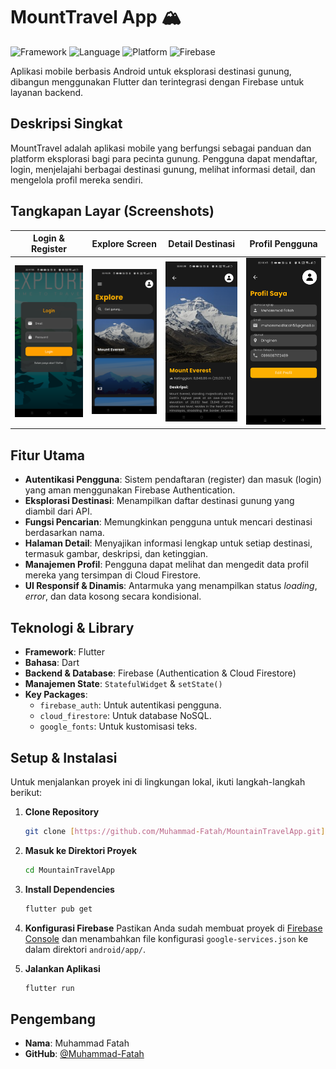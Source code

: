 # MountTravel App 🏔️

![Framework](https://img.shields.io/badge/Framework-Flutter-02569B?style=for-the-badge&logo=flutter)
![Language](https://img.shields.io/badge/Language-Dart-0175C2?style=for-the-badge&logo=dart)
![Platform](https://img.shields.io/badge/Platform-Android-3DDC84?style=for-the-badge&logo=android)
![Firebase](https://img.shields.io/badge/Backend-Firebase-FFCA28?style=for-the-badge&logo=firebase)

Aplikasi mobile berbasis Android untuk eksplorasi destinasi gunung, dibangun menggunakan Flutter dan terintegrasi dengan Firebase untuk layanan backend.

## Deskripsi Singkat
MountTravel adalah aplikasi mobile yang berfungsi sebagai panduan dan platform eksplorasi bagi para pecinta gunung. Pengguna dapat mendaftar, login, menjelajahi berbagai destinasi gunung, melihat informasi detail, dan mengelola profil mereka sendiri.

## Tangkapan Layar (Screenshots)

| Login & Register                                     | Explore Screen           | Detail Destinasi              | Profil Pengguna           |
| ---------------------------------------------------- | ------------------------ | ----------------------------- | ------------------------- |
| ![Login](https://github.com/Muhammad-Fatah/MountainTravelApp/blob/main/assets/Screenshot_LoginScreen.png) | ![Explore](https://github.com/Muhammad-Fatah/MountainTravelApp/blob/main/assets/Screenshot_ExploreScreen.png) | ![Detail](https://github.com/Muhammad-Fatah/MountainTravelApp/blob/main/assets/Screenshot_DestinationScreen.png) | ![Profil](https://github.com/Muhammad-Fatah/MountainTravelApp/blob/main/assets/Screenshot_ProfileScreen.png) |

## Fitur Utama
- **Autentikasi Pengguna**: Sistem pendaftaran (register) dan masuk (login) yang aman menggunakan Firebase Authentication.
- **Eksplorasi Destinasi**: Menampilkan daftar destinasi gunung yang diambil dari API.
- **Fungsi Pencarian**: Memungkinkan pengguna untuk mencari destinasi berdasarkan nama.
- **Halaman Detail**: Menyajikan informasi lengkap untuk setiap destinasi, termasuk gambar, deskripsi, dan ketinggian.
- **Manajemen Profil**: Pengguna dapat melihat dan mengedit data profil mereka yang tersimpan di Cloud Firestore.
- **UI Responsif & Dinamis**: Antarmuka yang menampilkan status *loading*, *error*, dan data kosong secara kondisional.

## Teknologi & Library
- **Framework**: Flutter
- **Bahasa**: Dart
- **Backend & Database**: Firebase (Authentication & Cloud Firestore)
- **Manajemen State**: `StatefulWidget` & `setState()`
- **Key Packages**:
    - `firebase_auth`: Untuk autentikasi pengguna.
    - `cloud_firestore`: Untuk database NoSQL.
    - `google_fonts`: Untuk kustomisasi teks.

## Setup & Instalasi
Untuk menjalankan proyek ini di lingkungan lokal, ikuti langkah-langkah berikut:

1.  **Clone Repository**
    ```bash
    git clone [https://github.com/Muhammad-Fatah/MountainTravelApp.git](https://github.com/Muhammad-Fatah/MountainTravelApp.git)
    ```
2.  **Masuk ke Direktori Proyek**
    ```bash
    cd MountainTravelApp
    ```
3.  **Install Dependencies**
    ```bash
    flutter pub get
    ```
4.  **Konfigurasi Firebase**
    Pastikan Anda sudah membuat proyek di [Firebase Console](https://console.firebase.google.com/) dan menambahkan file konfigurasi `google-services.json` ke dalam direktori `android/app/`.

5.  **Jalankan Aplikasi**
    ```bash
    flutter run
    ```

## Pengembang
- **Nama**: Muhammad Fatah
- **GitHub**: [@Muhammad-Fatah](https'://github.com/Muhammad-Fatah)
